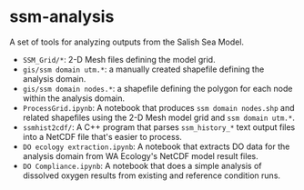 # ssm-analysis

A set of tools for analyzing outputs from the Salish Sea Model.

* `SSM_Grid/*`: 2-D Mesh files defining the model grid.
* `gis/ssm domain utm.*`: a manually created shapefile defining the analysis
  domain.
* `gis/ssm domain nodes.*`: a shapefile defining the polygon for each node
  within the analysis domain.
* `ProcessGrid.ipynb`: A notebook that produces `ssm domain nodes.shp` and
  related shapefiles using the 2-D Mesh model grid and `ssm domain utm.*`.
* `ssmhist2cdf/`: A C++ program that parses `ssm_history_*` text output
  files into a NetCDF file that's easier to process.
* `DO ecology extraction.ipynb`: A notebook that extracts DO data for the
  analysis domain from WA Ecology's NetCDF model result files.
* `DO Compliance.ipynb`: A notebook that does a simple analysis of dissolved
  oxygen results from existing and reference condition runs.
